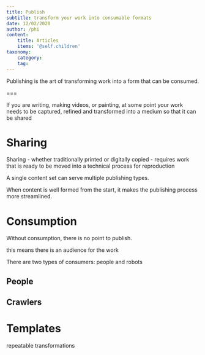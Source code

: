 ```yaml
---
title: Publish
subtitle: transform your work into consumable formats
date: 12/02/2020
author: /phi
content:
    title: Articles
    items: '@self.children'
taxonomy:
    category: 
    tag: 
---
```


Publishing is the art of transforming work into a form that can be consumed.


===


If you are writing, making videos, or painting, at some point your work needs to be captured, refined and transformed into a medium so that it can be shared 

# Sharing

Sharing - whether traditionally printed or digitally copied - requires work that is ready to be moved into a technical process for reproduction

A single content set can serve multiple publishing types.

When content is well formed from the start, it makes the publishing process more streamlined.

# Consumption

Without consumption, there is no point to publish. 

this means there is an audience for the work 

There are two types of consumers: people and robots

## People


## Crawlers


# Templates

repeatable transformations
